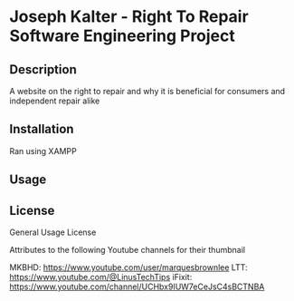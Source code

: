 # Joseph Kalter - Right To Repair Software Engineering Project

## Description

A website on the right to repair and why it is beneficial for consumers and independent repair alike
## Installation

Ran using XAMPP

## Usage





## License

General Usage License

Attributes to the following Youtube channels for their thumbnail

MKBHD: https://www.youtube.com/user/marquesbrownlee
LTT: https://www.youtube.com/@LinusTechTips
iFixit: https://www.youtube.com/channel/UCHbx9IUW7eCeJsC4sBCTNBA